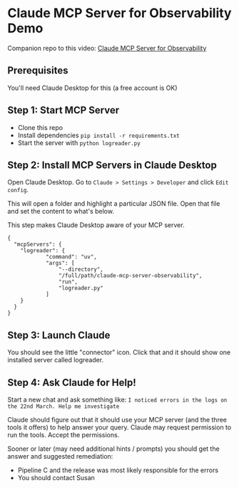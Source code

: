 # Claude MCP Server for Observability Demo

Companion repo to this video: [Claude MCP Server for Observability](https://example.com)

## Prerequisites

You'll need Claude Desktop for this (a free account is OK)

## Step 1: Start MCP Server

- Clone this repo
- Install dependencies `pip install -r requirements.txt`
- Start the server with `python logreader.py`

## Step 2: Install MCP Servers in Claude Desktop

Open Claude Desktop. Go to `Claude > Settings > Developer` and click `Edit config`.

This will open a folder and highlight a particular JSON file. Open that file and set the content to what's below.

This step makes Claude Desktop aware of your MCP server.

```
{
  "mcpServers": {
    "logreader": {
            "command": "uv",
            "args": [
                "--directory",
                "/full/path/claude-mcp-server-observability",
                "run",
                "logreader.py"
            ]
    }
  }
}
```

## Step 3: Launch Claude

You should see the little "connector" icon. Click that and it should show one installed server called logreader.

## Step 4: Ask Claude for Help!

Start a new chat and ask something like: `I noticed errors in the logs on the 22nd March. Help me investigate`

Claude should figure out that it should use your MCP server (and the three tools it offers) to help answer your query. Claude may request permission to run the tools. Accept the permissions.

Sooner or later (may need additional hints / prompts) you should get the answer and suggested remediation:

- Pipeline C and the release was most likely responsible for the errors
- You should contact Susan


